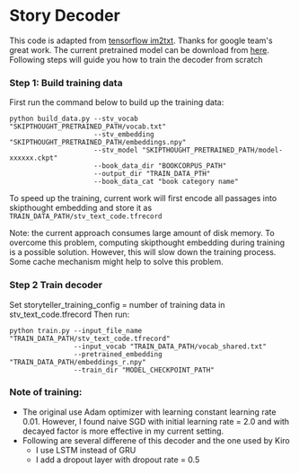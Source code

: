 # Story Decoder

This code is adapted from [tensorflow im2txt](https://github.com/tensorflow/models/tree/master/research/im2txt). Thanks for google team's great work. The current pretrained model can be download from [here](https://drive.google.com/file/d/1EddIyRZ1D6eamxfxZ2OIwrAhiJpiC16Q/view?usp=sharing). Following steps will guide you how to train the decoder from scratch

### Step 1: Build training data
First run the command below to build up the training data:
```
python build_data.py --stv_vocab "SKIPTHOUGHT_PRETRAINED_PATH/vocab.txt"
                     --stv_embedding "SKIPTHOUGHT_PRETRAINED_PATH/embeddings.npy"
                     --stv_model "SKIPTHOUGHT_PRETRAINED_PATH/model-xxxxxx.ckpt"
                     --book_data_dir "BOOKCORPUS_PATH"
                     --output_dir "TRAIN_DATA_PTH"
                     --book_data_cat "book category name"
```
To speed up the training, current work will first encode all passages into skipthought embedding and store it as `TRAIN_DATA_PATH/stv_text_code.tfrecord`

Note: the current approach consumes large amount of disk memory. To overcome this problem, computing skipthought embedding during training is a possible solution. However, this will slow down the training process. Some cache mechanism might help to solve this problem.

### Step 2 Train decoder
Set storyteller_training_config = number of training data in stv_text_code.tfrecord Then run:
```
python train.py --input_file_name "TRAIN_DATA_PATH/stv_text_code.tfrecord"
                --input_vocab "TRAIN_DATA_PATH/vocab_shared.txt"
                --pretrained_embedding "TRAIN_DATA_PATH/embeddings_r.npy"
                --train_dir "MODEL_CHECKPOINT_PATH"
```

### Note of training:
   * The original use Adam optimizer with learning constant learning rate 0.01. However, I found naive SGD with initial learning rate = 2.0 and with decayed factor is more effective in my current setting.
   * Following are several differene of this decoder and the one used by Kiro
       * I use LSTM instead of GRU
       * I add a dropout layer with dropout rate = 0.5
